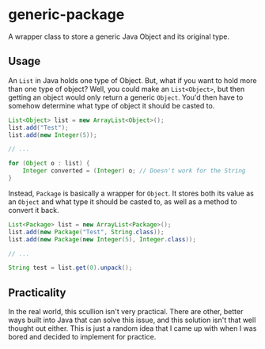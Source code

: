 # generic-package
A wrapper class to store a generic Java Object and its original type.

## Usage
An `List` in Java holds one type of Object. But, what if you want to hold more than one type of object? Well, you could make an `List<Object>`, but then getting an object would only return a generic `Object`. You'd then have to somehow determine what type of object it should be casted to.

```java
List<Object> list = new ArrayList<Object>();
list.add("Test");
list.add(new Integer(5));

// ...

for (Object o : list) {
    Integer converted = (Integer) o; // Doesn't work for the String
}
```

Instead, `Package` is basically a wrapper for `Object`. It stores both its value as an `Object` and what type it should be casted to, as well as a method to convert it back.

```java
List<Package> list = new ArrayList<Package>();
list.add(new Package("Test", String.class));
list.add(new Package(new Integer(5), Integer.class));

// ...

String test = list.get(0).unpack();
```

## Practicality
In the real world, this scullion isn't very practical. There are other, better ways built into Java that can solve this issue, and this solution isn't that well thought out either. This is just a random idea that I came up with when I was bored and decided to implement for practice.
